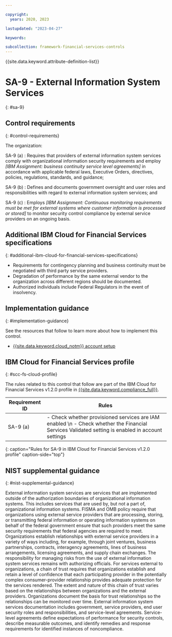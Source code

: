 ```yaml
---

copyright:
  years: 2020, 2023

lastupdated: "2023-04-27"

keywords:

subcollection: framework-financial-services-controls
---
```


{{site.data.keyword.attribute-definition-list}}

               
# SA-9 - External Information System Services
{: #sa-9}

## Control requirements
{: #control-requirements}

The organization:

SA-9 (a)
    : Requires that providers of external information system services comply with organizational information security requirements and employ _[IBM Assignment: business continuity service level agreements]_ in accordance with applicable federal laws, Executive Orders, directives, policies, regulations, standards, and guidance;

SA-9 (b)
    : Defines and documents government oversight and user roles and responsibilities with regard to external information system services; and

SA-9 (c)
    : Employs _[IBM Assignment: Continuous monitoring requirements must be met for external systems where customer information is processed or stored]_ to monitor security control compliance by external service providers on an ongoing basis.

## Additional IBM Cloud for Financial Services specifications
{: #additional-ibm-cloud-for-financial-services-specifications}

- Requirements for contingency planning and business continuity must be negotiated with third party service providers.
- Degradation of performance by the same external vendor to the organization across different regions should be documented.
- Authorized individuals include Federal Regulators in the event of insolvency.

## Implementation guidance
{: #implementation-guidance}

See the resources that follow to learn more about how to implement this control.

- [{{site.data.keyword.cloud_notm}} account setup](/docs/framework-financial-services?topic=framework-financial-services-shared-account-setup)

## IBM Cloud for Financial Services profile
{: #scc-fs-cloud-profile}

The rules related to this control that follow are part of the IBM Cloud for Financial Services v1.2.0 profile in [{{site.data.keyword.compliance_full}}](/docs/security-compliance?topic=security-compliance-getting-started).

| Requirement ID | Rules |
|----------------|-------|
| SA-9 (a) | - Check whether provisioned services are IAM enabled \n - Check whether the Financial Services Validated setting is enabled in account settings | 
{: caption="Rules for SA-9 in IBM Cloud for Financial Services v1.2.0 profile" caption-side="top"}

## NIST supplemental guidance
{: #nist-supplemental-guidance}

External information system services are services that are implemented outside of the authorization boundaries of organizational information systems. This includes services that are used by, but not a part of, organizational information systems. FISMA and OMB policy require that organizations using external service providers that are processing, storing, or transmitting federal information or operating information systems on behalf of the federal government ensure that such providers meet the same security requirements that federal agencies are required to meet. Organizations establish relationships with external service providers in a variety of ways including, for example, through joint ventures, business partnerships, contracts, interagency agreements, lines of business arrangements, licensing agreements, and supply chain exchanges. The responsibility for managing risks from the use of external information system services remains with authorizing officials. For services external to organizations, a chain of trust requires that organizations establish and retain a level of confidence that each participating provider in the potentially complex consumer-provider relationship provides adequate protection for the services rendered. The extent and nature of this chain of trust varies based on the relationships between organizations and the external providers. Organizations document the basis for trust relationships so the relationships can be monitored over time. External information system services documentation includes government, service providers, end user security roles and responsibilities, and service-level agreements. Service-level agreements define expectations of performance for security controls, describe measurable outcomes, and identify remedies and response requirements for identified instances of noncompliance.





